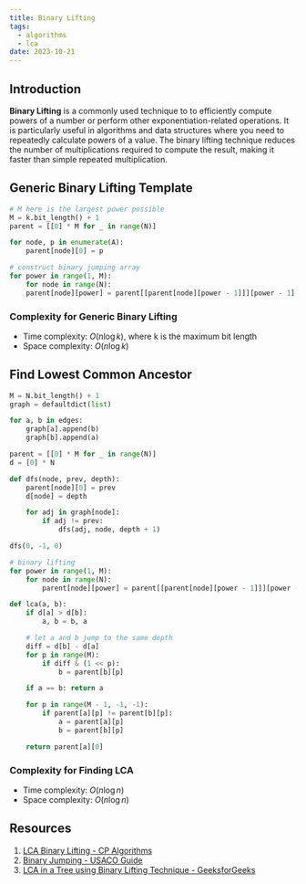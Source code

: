 ```yaml
---
title: Binary Lifting
tags:
  - algorithms
  - lca
date: 2023-10-21
---
```


## Introduction

**Binary Lifting** is a commonly used technique to to efficiently compute powers of a number or perform other exponentiation-related operations. It is particularly useful in algorithms and data structures where you need to repeatedly calculate powers of a value. The binary lifting technique reduces the number of multiplications required to compute the result, making it faster than simple repeated multiplication.

## Generic Binary Lifting Template

```py
# M here is the largest power possible
M = k.bit_length() + 1
parent = [[0] * M for _ in range(N)]

for node, p in enumerate(A):
    parent[node][0] = p

# construct binary jumping array
for power in range(1, M):
    for node in range(N):
    parent[node][power] = parent[[parent[node][power - 1]]][power - 1]
```

### Complexity for Generic Binary Lifting

- Time complexity: $O(n \log k)$, where k is the maximum bit length
- Space complexity: $O(n \log k)$

## Find Lowest Common Ancestor

```py
M = N.bit_length() + 1
graph = defaultdict(list)

for a, b in edges:
    graph[a].append(b)
    graph[b].append(a)

parent = [[0] * M for _ in range(N)]
d = [0] * N

def dfs(node, prev, depth):
    parent[node][0] = prev
    d[node] = depth

    for adj in graph[node]:
        if adj != prev:
            dfs(adj, node, depth + 1)

dfs(0, -1, 0)

# binary lifting
for power in range(1, M):
    for node in range(N):
        parent[node][power] = parent[[parent[node][power - 1]]][power - 1]

def lca(a, b):
    if d[a] > d[b]:
        a, b = b, a

    # let a and b jump to the same depth
    diff = d[b] - d[a]
    for p in range(M):
        if diff & (1 << p):
            b = parent[b][p]

    if a == b: return a

    for p in range(M - 1, -1, -1):
        if parent[a][p] != parent[b][p]:
            a = parent[a][p]
            b = parent[b][p]

    return parent[a][0]
```

### Complexity for Finding LCA

- Time complexity: $O(n \log n)$
- Space complexity: $O(n \log n)$

## Resources

1. [LCA Binary Lifting - CP Algorithms](https://cp-algorithms.com/graph/lca_binary_lifting.html)
2. [Binary Jumping - USACO Guide](https://usaco.guide/plat/binary-jump?lang=cpp)
3. [LCA in a Tree using Binary Lifting Technique - GeeksforGeeks](https://www.geeksforgeeks.org/lca-in-a-tree-using-binary-lifting-technique/)
